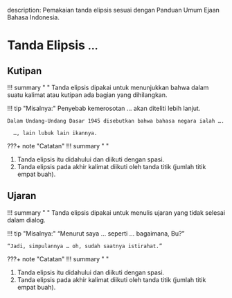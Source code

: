 description: Pemakaian tanda elipsis sesuai dengan Panduan Umum Ejaan Bahasa Indonesia.

# Tanda Elipsis <small><span class="penanda">…</span></small>


## Kutipan

!!! summary " "
    Tanda elipsis dipakai untuk menunjukkan bahwa dalam suatu kalimat atau kutipan ada bagian yang dihilangkan.

!!! tip "Misalnya:"
    Penyebab kemerosotan … akan diteliti lebih lanjut.

    Dalam Undang-Undang Dasar 1945 disebutkan bahwa bahasa negara ialah ….

      …, lain lubuk lain ikannya.

???+ note "Catatan"
    !!! summary " "
        <ol class="kurung-1">
        <li>Tanda elipsis itu didahului dan diikuti dengan spasi.</li>
        <li>Tanda elipsis pada akhir kalimat diikuti oleh tanda titik (jumlah titik empat buah).</li>
        </ol>

## Ujaran

!!! summary " "
    Tanda elipsis dipakai untuk menulis ujaran yang tidak selesai dalam dialog.

!!! tip "Misalnya:"
    “Menurut saya … seperti … bagaimana, Bu?”

    “Jadi, simpulannya … oh, sudah saatnya istirahat.”

???+ note "Catatan"
    !!! summary " "
        <ol class="kurung-1">
        <li>Tanda elipsis itu didahului dan diikuti dengan spasi.</li>
        <li>Tanda elipsis pada akhir kalimat diikuti oleh tanda titik (jumlah titik empat buah).</li>
        </ol>


